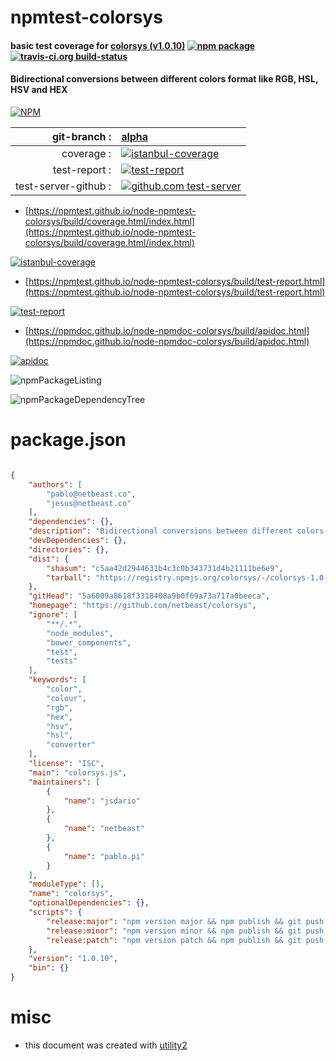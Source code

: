 # npmtest-colorsys

#### basic test coverage for  [colorsys (v1.0.10)](https://github.com/netbeast/colorsys)  [![npm package](https://img.shields.io/npm/v/npmtest-colorsys.svg?style=flat-square)](https://www.npmjs.org/package/npmtest-colorsys) [![travis-ci.org build-status](https://api.travis-ci.org/npmtest/node-npmtest-colorsys.svg)](https://travis-ci.org/npmtest/node-npmtest-colorsys)

#### Bidirectional conversions between different colors format like RGB, HSL, HSV and HEX

[![NPM](https://nodei.co/npm/colorsys.png?downloads=true&downloadRank=true&stars=true)](https://www.npmjs.com/package/colorsys)

| git-branch : | [alpha](https://github.com/npmtest/node-npmtest-colorsys/tree/alpha)|
|--:|:--|
| coverage : | [![istanbul-coverage](https://npmtest.github.io/node-npmtest-colorsys/build/coverage.badge.svg)](https://npmtest.github.io/node-npmtest-colorsys/build/coverage.html/index.html)|
| test-report : | [![test-report](https://npmtest.github.io/node-npmtest-colorsys/build/test-report.badge.svg)](https://npmtest.github.io/node-npmtest-colorsys/build/test-report.html)|
| test-server-github : | [![github.com test-server](https://npmtest.github.io/node-npmtest-colorsys/GitHub-Mark-32px.png)](https://npmtest.github.io/node-npmtest-colorsys/build/app/index.html) | | build-artifacts : | [![build-artifacts](https://npmtest.github.io/node-npmtest-colorsys/glyphicons_144_folder_open.png)](https://github.com/npmtest/node-npmtest-colorsys/tree/gh-pages/build)|

- [https://npmtest.github.io/node-npmtest-colorsys/build/coverage.html/index.html](https://npmtest.github.io/node-npmtest-colorsys/build/coverage.html/index.html)

[![istanbul-coverage](https://npmtest.github.io/node-npmtest-colorsys/build/screenCapture.buildCi.browser.%252Ftmp%252Fbuild%252Fcoverage.lib.html.png)](https://npmtest.github.io/node-npmtest-colorsys/build/coverage.html/index.html)

- [https://npmtest.github.io/node-npmtest-colorsys/build/test-report.html](https://npmtest.github.io/node-npmtest-colorsys/build/test-report.html)

[![test-report](https://npmtest.github.io/node-npmtest-colorsys/build/screenCapture.buildCi.browser.%252Ftmp%252Fbuild%252Ftest-report.html.png)](https://npmtest.github.io/node-npmtest-colorsys/build/test-report.html)

- [https://npmdoc.github.io/node-npmdoc-colorsys/build/apidoc.html](https://npmdoc.github.io/node-npmdoc-colorsys/build/apidoc.html)

[![apidoc](https://npmdoc.github.io/node-npmdoc-colorsys/build/screenCapture.buildCi.browser.%252Ftmp%252Fbuild%252Fapidoc.html.png)](https://npmdoc.github.io/node-npmdoc-colorsys/build/apidoc.html)

![npmPackageListing](https://npmtest.github.io/node-npmtest-colorsys/build/screenCapture.npmPackageListing.svg)

![npmPackageDependencyTree](https://npmtest.github.io/node-npmtest-colorsys/build/screenCapture.npmPackageDependencyTree.svg)



# package.json

```json

{
    "authors": [
        "pablo@netbeast.co",
        "jesus@netbeast.co"
    ],
    "dependencies": {},
    "description": "Bidirectional conversions between different colors format like RGB, HSL, HSV and HEX",
    "devDependencies": {},
    "directories": {},
    "dist": {
        "shasum": "c5aa42d2944631b4c3c0b343731d4b21111be6e9",
        "tarball": "https://registry.npmjs.org/colorsys/-/colorsys-1.0.10.tgz"
    },
    "gitHead": "5a6009a8618f3318408a9b0f69a73a717a0beeca",
    "homepage": "https://github.com/netbeast/colorsys",
    "ignore": [
        "**/.*",
        "node_modules",
        "bower_components",
        "test",
        "tests"
    ],
    "keywords": [
        "color",
        "colour",
        "rgb",
        "hex",
        "hsv",
        "hsl",
        "converter"
    ],
    "license": "ISC",
    "main": "colorsys.js",
    "maintainers": [
        {
            "name": "jsdario"
        },
        {
            "name": "netbeast"
        },
        {
            "name": "pablo.pi"
        }
    ],
    "moduleType": [],
    "name": "colorsys",
    "optionalDependencies": {},
    "scripts": {
        "release:major": "npm version major && npm publish && git push --follow-tags",
        "release:minor": "npm version minor && npm publish && git push --follow-tags",
        "release:patch": "npm version patch && npm publish && git push --follow-tags"
    },
    "version": "1.0.10",
    "bin": {}
}
```



# misc
- this document was created with [utility2](https://github.com/kaizhu256/node-utility2)
